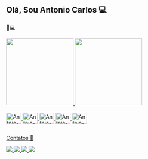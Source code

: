 ## Olá, Sou Antonio Carlos :computer:
  📘💻
  <div>
    <a href="https://github.com/antoniocarlosrs">
      <img height="180em" src="https://github-readme-stats.vercel.app/api?username=antoniocarlosrs&show_icons=true&theme=radical&include_all_commits=true"/>
      <img height="180em" src="https://github-readme-stats.vercel.app/api/top-langs/?username=antoniocarlosrs&layout=compact&langs_count=16&theme=radical"/>
  </div>

  <div stule="display: inline_block"><br>
    <img align="center" alt="Antnio-JS" height="30" width="40" src="https://cdn.jsdelivr.net/gh/devicons/devicon@latest/icons/html5/html5-original.svg" />
    <img align="center" alt="Antnio-JS" height="30" width="40" src="https://cdn.jsdelivr.net/gh/devicons/devicon@latest/icons/css3/css3-original.svg" />         
    <img align="center" alt="Antnio-JS" height="30" width="40" src="https://cdn.jsdelivr.net/gh/devicons/devicon@latest/icons/javascript/javascript-original.svg" />
    <img align="center" alt="Antnio-JS" height="30" width="40" src="https://cdn.jsdelivr.net/gh/devicons/devicon@latest/icons/react/react-original.svg" />     
    <img align="center" alt="Antnio-JS" height="30" width="40" src="https://cdn.jsdelivr.net/gh/devicons/devicon@latest/icons/nodejs/nodejs-original.svg" />      
  </div>

  ##

  Contatos 📱<br>

  <div>
    <a href="https://www.linkedin.com/in/antoniocarlos-dev/" target="_blank">
      <img src="https://img.shields.io/badge/LinkedIn-0077B5?style=for-the-badge&logo=linkedin&logoColor=white" target="_blanck">
    </a>
    <a href="https://www.instagram.com/tonyrl_rl?igsh=MTU4bjdtb29reHh0Yg==" target="_blank">
      <img src="https://img.shields.io/badge/Instagram-E4405F?style=for-the-badge&logo=instagram&logoColor=white">
    </a>
    <a href="mailto:antoniocarlosrs.dev@gmail.com" target="_blank">
      <img src="https://img.shields.io/badge/Gmail-D14836?style=for-the-badge&logo=gmail&logoColor=white" target="_blanck">
    </a>
    <a href="" target="_blank">
      <img src="https://img.shields.io/badge/WhatsApp-25D366?style=for-the-badge&logo=whatsapp&logoColor=white" target="_blanck">
    </a>
  </div>
